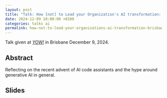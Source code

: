```yaml
---
layout: post
title: "Talk: How [not] to Lead your Organization's AI transformation: Strategies, Skills, and Culture – or how to skip the platform trap and deliver business value with AI - Brisbane 2024"
date: 2024-12-09 10:00:00 +0100
categories: talks ai
permalink: how-not-to-lead-your-organizations-ai-transformation-brisbane-2024/
---
```


Talk given at [*YOW!*](https://yowcon.com/) in Brisbane December 9, 2024.

## Abstract

Reflecting on the recent advent of AI code assistants and the hype around generative AI in general.

## Slides

<script defer class="speakerdeck-embed" data-id="9af1de95e1cc4ed892e1df8d28f24ee8" data-ratio="1.7777777777777777" src="//speakerdeck.com/assets/embed.js"></script>
